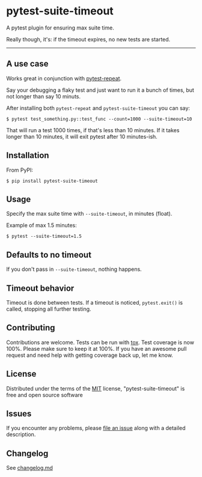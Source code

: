 # pytest-suite-timeout

A pytest plugin for ensuring max suite time.

Really though, it's: if the timeout expires, no new tests are started.

----

## A use case

Works great in conjunction with [pytest-repeat](https://github.com/pytest-dev/pytest-repeat).

Say your debugging a flaky test and just want to run it a bunch of times, but not longer than say 10 minuts.

After installing both `pytest-repeat` and `pytest-suite-timeout` you can say:

```
$ pytest test_something.py::test_func --count=1000 --suite-timeout=10
```

That will run a test 1000 times, if that's less than 10 minutes.
If it takes longer than 10 minutes, it will exit pytest after 10 minutes-ish.


## Installation

From PyPI:

```
$ pip install pytest-suite-timeout
```

## Usage


Specify the max suite time with `--suite-timeout`, in minutes (float).

Example of max 1.5 minutes:

```
$ pytest --suite-timeout=1.5 
```

## Defaults to no timeout

If you don't pass in `--suite-timeout`, nothing happens.

## Timeout behavior

Timeout is done between tests. 
If a timeout is noticed, `pytest.exit()` is called, stopping all further testing.

## Contributing

Contributions are welcome. Tests can be run with [tox](https://tox.readthedocs.io/en/latest/).
Test coverage is now 100%. Please make sure to keep it at 100%.
If you have an awesome pull request and need help with getting coverage back up, let me know.


## License

Distributed under the terms of the [MIT](http://opensource.org/licenses/MIT) license, "pytest-suite-timeout" is free and open source software

## Issues

If you encounter any problems, please [file an issue](https://github.com/okken/pytest-suite-timeout/issues) along with a detailed description.

## Changelog

See [changelog.md](https://github.com/okken/pytest-suite-timeout/blob/main/changelog.md)
